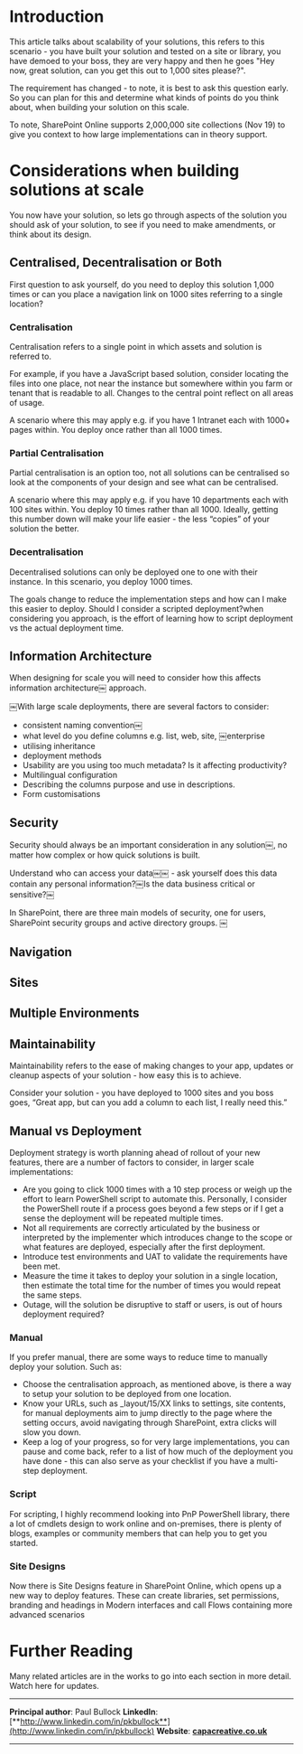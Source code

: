 # Introduction

This article talks about scalability of your solutions, this refers to this scenario - you have built your solution and tested on a site or library, you have demoed to your boss, they are very happy and then he goes "Hey now, great solution, can you get this out to 1,000 sites please?". 

The requirement has changed - to note, it is best to ask this question early. So you can plan for this and determine what kinds of points do you think about, when building your solution on this scale. 

To note, SharePoint Online supports 2,000,000 site collections (Nov 19) to give you context to how large implementations can in theory support. 

# Considerations when building solutions at scale

You now have your solution, so lets go through aspects of the solution you should ask of your solution, to see if you need to make amendments, or think about its design.

## Centralised, Decentralisation or Both

First question to ask yourself, do you need to deploy this solution 1,000 times or can you place a navigation link on 1000 sites referring to a single location? 

### Centralisation 

Centralisation refers to a single point in which assets and solution is referred to. 

For example, if you have a JavaScript based solution, consider locating the files into one place, not near the instance but somewhere within you farm or tenant that is readable to all. Changes to the central point reflect on all areas of usage. 

A scenario where this may apply e.g. if you have 1 Intranet each with 1000+ pages within. You deploy once rather than all 1000 times.

### Partial Centralisation

Partial centralisation is an option too, not all solutions can be centralised so look at the components of your design and see what can be centralised. 

A scenario where this may apply e.g. if you have 10 departments each with 100 sites within. You deploy 10 times rather than all 1000. Ideally, getting this number down will make your life easier - the less “copies” of your solution the better. 

### Decentralisation 

Decentralised solutions can only be deployed one to one with their instance. In this scenario, you deploy 1000 times. 

The goals change to reduce the implementation steps and how can I make this easier to deploy. Should I consider a scripted deployment?when considering you approach, is the effort of learning how to script deployment vs the actual deployment time. 

## Information Architecture

When designing for scale you will need to consider how this affects information architecture￼ approach. 

￼With large scale deployments, there are several factors to consider:
- consistent naming convention￼
- what level do you define columns e.g. list, web, site, ￼enterprise
- utilising inheritance
- deployment methods
- Usability are you using too much metadata? Is it affecting productivity?
- Multilingual configuration
- Describing the columns purpose and use in descriptions. 
- Form customisations

## Security

Security should always be an important consideration in any solution￼, no matter how complex or how quick solutions is built. 

Understand who can access your data￼￼ - ask yourself does this data contain any personal information?￼Is the data business critical or sensitive?￼

In SharePoint, there are three main models of security, one for users, SharePoint security groups and active directory groups. ￼

## Navigation




## Sites



## Multiple Environments



## Maintainability

Maintainability refers to the ease of making changes to your app, updates or cleanup aspects of your solution - how easy this is to achieve. 

Consider your solution - you have deployed to 1000 sites and you boss goes, “Great app, but can you add a column to each list, I really need this.”

## Manual vs Deployment

Deployment strategy is worth planning ahead of rollout of your new features, there are a number of factors to consider, in larger scale implementations:

-  Are you going to click 1000 times with a 10 step process or weigh up the effort to  learn PowerShell script to automate this. Personally, I consider the PowerShell route if a process goes beyond a few steps or if I get a sense the deployment will be repeated multiple times.
-  Not all requirements are correctly articulated by the business or interpreted by the implementer which introduces change to the scope or what features are deployed, especially after the first deployment.
- Introduce test environments and UAT to validate the requirements have been met.
- Measure the time it takes to deploy your solution in a single location, then estimate the total time for the number of times you would repeat the same steps.
- Outage, will the solution be disruptive to staff or users, is out of hours deployment required?

### Manual

If you prefer manual, there are some ways to reduce time to manually deploy your solution. Such as:
 - Choose the centralisation approach, as mentioned above, is there a way to setup your solution to be deployed from one location.
 - Know your URLs, such as _layout/15/XX links to settings, site contents, for manual deployments aim to jump directly to the page where the setting occurs, avoid navigating through SharePoint, extra clicks will slow you down.
 - Keep a log of your progress, so for very large implementations, you can pause and come back, refer to a list of how much of the deployment you have done - this can also serve as your checklist if you have a multi-step deployment.

### Script

For scripting, I highly recommend looking into PnP PowerShell library, there a lot of cmdlets design to work online and on-premises, there is plenty of blogs, examples or community members that can help you to get you started.

### Site Designs

Now there is Site Designs feature in SharePoint Online, which opens up a new way to deploy features.  These can create libraries, set permissions, branding and headings in Modern interfaces and call Flows containing more advanced scenarios


# Further Reading

Many related articles are in the works to go into each section in more detail. Watch here for updates. 

---

**Principal author**: Paul Bullock
**LinkedIn**: [**http://www.linkedin.com/in/pkbullock**](http://www.linkedin.com/in/pkbullock)
**Website**: [**capacreative.co.uk**](https://capacreative.co.uk/)

---